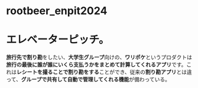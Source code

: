 # rootbeer_enpit2024
# エレベーターピッチ。
**旅行先で割り勘**をしたい、**大学生グループ**向けの、**ワリポケ**というプロダクトは**旅行の最後に誰が誰にいくら支払うかをまとめて計算してくれるアプリ**です。これは**レシートを撮ることで割り勘をする**ことができ、従来の**割り勘アプリ**とは違って、**グループで共有して自動で管理してくれる機能**が備わっている。